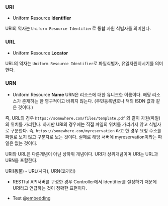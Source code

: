 ### URI
- Uniform Resource **Identifier**

URI의 약자는 `Uniform Resource Identifier`로 통합 자원 식별자를 의미한다.

### URL
- Uniform Resource **Locator**

URL의 약자는 `Uniform Resource Identifier`로 파일식별자, 유일자원지시기를 의미한다.

### URN
- Uniform Resource **Name**
URN은 리소스에 대한 유니크한 이름이다. 해당 리소스가 존재하는 한 영구적이고 바뀌지 않는다. (주민등록번호나 책의 ISDN 값과 같은 것이다.)

즉, URL의 경우 `https://somewhere.com/files/template.pdf` 와 같이 자원(파일)의 위치를 가리킨다. 하지만 URI의 경우에는 직접 파일의 위치를 가리키지 않고 식별자로 구분한다. 즉, `https://somewhere.com/myreservation` 라고 한 경우 요청 주소를 파일로 보지 않고 구분자로 보는 것이다. 실제로 해당 서버에 myreservation이라는 파일은 없는 것이다.

URI와 URL은 다른개념이 아닌 상하위 개념이다. URI가 상위개념이며 URI는 URL과 URN을 포함한다.

URI(동물) - URL(사자), URN(코끼리)

- RESTful API서버를 구성한 경우 Controller에서 Identifier를 설정하기 때문에 URI라고 언급하는 것이 정확한 표현이다.

- Test
@[embedding](https://www.youtube.com/watch?v=7vb3ZUYxBWo&t=119s)